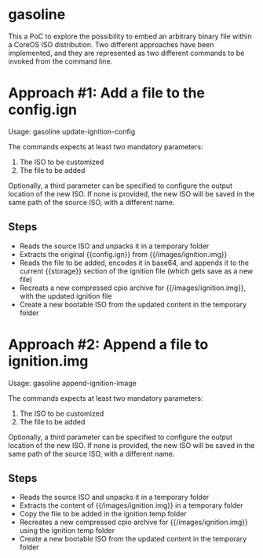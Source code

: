 # gasoline
This a PoC to explore the possibility to embed an arbitrary binary file within a CoreOS ISO distribution.
Two different approaches have been implemented, and they are represented as two different commands to be 
invoked from the command line.

# Approach #1: Add a file to the config.ign 

Usage: gasoline update-ignition-config <iso> <file-to-be-added>

The commands expects at least two mandatory parameters:
1) The ISO to be customized
2) The file to be added

Optionally, a third parameter can be specified to configure the output location of the new ISO. If none is provided, the new ISO will be saved in the same path of the source ISO, with a different name.

## Steps

- Reads the source ISO and unpacks it in a temporary folder
- Extracts the original {{config.ign}} from {{/images/ignition.img}}
- Reads the file to be added, encodes it in base64, and appends it to the current {{storage}} section of the ignition file (which gets save as a new file)
- Recreats a new compressed cpio archive for {{/images/ignition.img}}, with the updated ignition file
- Create a new bootable ISO from the updated content in the temporary folder

# Approach #2: Append a file to ignition.img

Usage: gasoline append-ignition-image <iso> <file-to-be-added>

The commands expects at least two mandatory parameters:
1) The ISO to be customized
2) The file to be added

Optionally, a third parameter can be specified to configure the output location of the new ISO. If none is provided, the new ISO will be saved in the same path of the source ISO, with a different name.

## Steps

- Reads the source ISO and unpacks it in a temporary folder
- Extracts the content of {{/images/ignition.img}} in a temporary folder
- Copy the file to be added in the ignition temp folder
- Recreates a new compressed cpio archive for {{/images/ignition.img}} using the ignition temp folder
- Create a new bootable ISO from the updated content in the temporary folder

